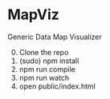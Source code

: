# MapViz
Generic Data Map Visualizer

0. Clone the repo
1. (sudo) npm install
2. npm run compile
3. npm run watch
4. open public/index.html
